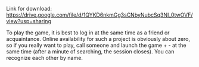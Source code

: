 Link for download: https://drive.google.com/file/d/1QYKD6nkmGg3sCNbyNubcSq3NI_0twOVF/view?usp=sharing

To play the game, it is best to log in at the same time as a friend or acquaintance. Online availability for such a project is obviously about zero, so if you really want to play, call someone and launch the game + - at the same time (after a minute of searching, the session closes). You can recognize each other by name.
